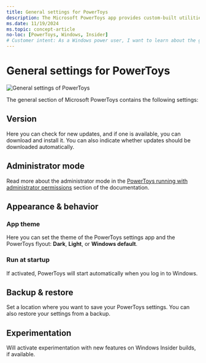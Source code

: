 ```yaml
---
title: General settings for PowerToys
description: The Microsoft PowerToys app provides custom-built utilities for Windows. Find info about the version, admin mode, app theme, startup behavior, or turn on the experimental features in the General settings dashboard.
ms.date: 11/19/2024
ms.topic: concept-article
no-loc: [PowerToys, Windows, Insider]
# Customer intent: As a Windows power user, I want to learn about the general settings for PowerToys.
---
```


# General settings for PowerToys

![General settings of PowerToys](../images/pt-general.png)

The general section of Microsoft PowerToys contains the following settings:

## Version

Here you can check for new updates, and if one is available, you can download and install it. You can also indicate whether updates should be downloaded automatically.

## Administrator mode

Read more about the administrator mode in the [PowerToys running with administrator permissions](./administrator.md) section of the documentation.

## Appearance & behavior

### App theme

Here you can set the theme of the PowerToys settings app and the PowerToys flyout: **Dark**, **Light**, or **Windows default**.

### Run at startup

If activated, PowerToys will start automatically when you log in to Windows.

## Backup & restore

Set a location where you want to save your PowerToys settings. You can also restore your settings from a backup.

## Experimentation

Will activate experimentation with new features on Windows Insider builds, if available.
